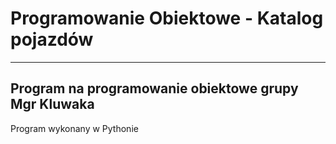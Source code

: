 # Programowanie Obiektowe - Katalog pojazdów
---
## Program na programowanie obiektowe  grupy Mgr Kluwaka

Program wykonany w Pythonie